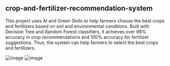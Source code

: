 ## crop-and-fertilizer-recommendation-system 

This project uses AI and Green Skills to help farmers choose the best crops and fertilizers based on soil and environmental conditions.
Built with Decision Tree and Random Forest classifiers, it achieves over 98% accuracy in crop recommendations and 100% accuracy for fertilizer suggestions.
Thus, the system can help farmers to select the best crops and fertilizers. 

![image](https://github.com/user-attachments/assets/c2bc2251-0892-4e61-8c95-ce4adf457d1d)
![image](https://github.com/user-attachments/assets/17f717c8-58d9-404c-815e-98bdbcb3d3fb)
